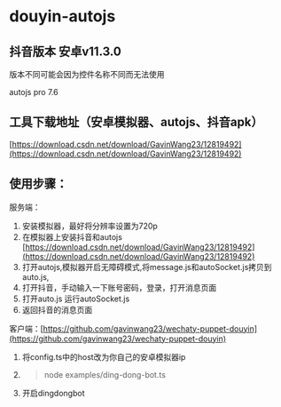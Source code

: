 # douyin-autojs

## 抖音版本 安卓v11.3.0

版本不同可能会因为控件名称不同而无法使用

autojs pro 7.6

## 工具下载地址（安卓模拟器、autojs、抖音apk）
[https://download.csdn.net/download/GavinWang23/12819492](https://download.csdn.net/download/GavinWang23/12819492)

## 使用步骤：
服务端：
1. 安装模拟器，最好将分辨率设置为720p
2. 在模拟器上安装抖音和autojs [https://download.csdn.net/download/GavinWang23/12819492](https://download.csdn.net/download/GavinWang23/12819492)
3. 打开autojs,模拟器开启无障碍模式,将message.js和autoSocket.js拷贝到auto.js,
4. 打开抖音，手动输入一下账号密码，登录，打开消息页面
5. 打开auto.js 运行autoSocket.js
6. 返回抖音的消息页面

客户端：[https://github.com/gavinwang23/wechaty-puppet-douyin](https://github.com/gavinwang23/wechaty-puppet-douyin)
1. 将config.ts中的host改为你自己的安卓模拟器ip
2. > node examples/ding-dong-bot.ts

3. 开启dingdongbot
